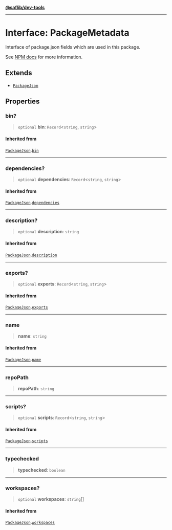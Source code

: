 [**@saflib/dev-tools**](../../index.md)

---

# Interface: PackageMetadata

Interface of package.json fields which are used in this package.

See [NPM docs](https://docs.npmjs.com/cli/v10/configuring-npm/package-json)
for more information.

## Extends

- [`PackageJson`](PackageJson.md)

## Properties

### bin?

> `optional` **bin**: `Record`\<`string`, `string`\>

#### Inherited from

[`PackageJson`](PackageJson.md).[`bin`](PackageJson.md#bin)

---

### dependencies?

> `optional` **dependencies**: `Record`\<`string`, `string`\>

#### Inherited from

[`PackageJson`](PackageJson.md).[`dependencies`](PackageJson.md#dependencies)

---

### description?

> `optional` **description**: `string`

#### Inherited from

[`PackageJson`](PackageJson.md).[`description`](PackageJson.md#description)

---

### exports?

> `optional` **exports**: `Record`\<`string`, `string`\>

#### Inherited from

[`PackageJson`](PackageJson.md).[`exports`](PackageJson.md#exports)

---

### name

> **name**: `string`

#### Inherited from

[`PackageJson`](PackageJson.md).[`name`](PackageJson.md#name)

---

### repoPath

> **repoPath**: `string`

---

### scripts?

> `optional` **scripts**: `Record`\<`string`, `string`\>

#### Inherited from

[`PackageJson`](PackageJson.md).[`scripts`](PackageJson.md#scripts)

---

### typechecked

> **typechecked**: `boolean`

---

### workspaces?

> `optional` **workspaces**: `string`[]

#### Inherited from

[`PackageJson`](PackageJson.md).[`workspaces`](PackageJson.md#workspaces)
